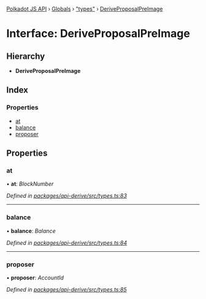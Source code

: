 [Polkadot JS API](../README.md) › [Globals](../globals.md) › ["types"](../modules/_types_.md) › [DeriveProposalPreImage](_types_.deriveproposalpreimage.md)

# Interface: DeriveProposalPreImage

## Hierarchy

* **DeriveProposalPreImage**

## Index

### Properties

* [at](_types_.deriveproposalpreimage.md#at)
* [balance](_types_.deriveproposalpreimage.md#balance)
* [proposer](_types_.deriveproposalpreimage.md#proposer)

## Properties

###  at

• **at**: *BlockNumber*

*Defined in [packages/api-derive/src/types.ts:83](https://github.com/polkadot-js/api/blob/64a4bb2e1/packages/api-derive/src/types.ts#L83)*

___

###  balance

• **balance**: *Balance*

*Defined in [packages/api-derive/src/types.ts:84](https://github.com/polkadot-js/api/blob/64a4bb2e1/packages/api-derive/src/types.ts#L84)*

___

###  proposer

• **proposer**: *AccountId*

*Defined in [packages/api-derive/src/types.ts:85](https://github.com/polkadot-js/api/blob/64a4bb2e1/packages/api-derive/src/types.ts#L85)*

